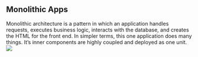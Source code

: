 ## Monolithic Apps
Monolithic architecture is a pattern in which an application handles requests, executes business logic, interacts with the database, and creates the HTML for the front end. In simpler terms, this one application does many things. It’s inner components are highly coupled and deployed as one unit.
![](https://miro.medium.com/v2/resize:fit:1400/format:webp/0*mStPea5Jv3QtUc0R.png)

